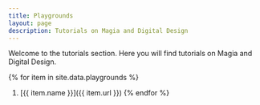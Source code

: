 ```yaml
---
title: Playgrounds
layout: page
description: Tutorials on Magia and Digital Design
---
```


Welcome to the tutorials section. Here you will find tutorials on Magia and Digital Design.


{% for item in site.data.playgrounds %}
1. [{{ item.name }}]({{ item.url }})
{% endfor %}
